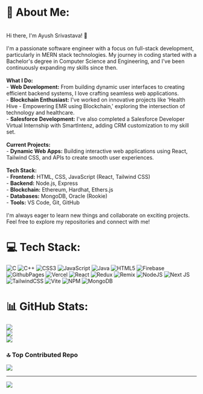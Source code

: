 # 💫 About Me:
<br>Hi there, I'm Ayush Srivastava! 👋<br><br>I'm a passionate software engineer with a focus on full-stack development, particularly in MERN stack technologies. My journey in coding started with a Bachelor's degree in Computer Science and Engineering, and I've been continuously expanding my skills since then.<br><br>**What I Do:**<br>- **Web Development:** From building dynamic user interfaces to creating efficient backend systems, I love crafting seamless web applications.<br>- **Blockchain Enthusiast:** I've worked on innovative projects like 'Health Hive - Empowering EMR using Blockchain,' exploring the intersection of technology and healthcare.<br>- **Salesforce Development:** I've also completed a Salesforce Developer Virtual Internship with SmartIntenz, adding CRM customization to my skill set.<br><br>**Current Projects:**<br>- **Dynamic Web Apps:** Building interactive web applications using React, Tailwind CSS, and APIs to create smooth user experiences.<br><br>**Tech Stack:**<br>- **Frontend:** HTML, CSS, JavaScript (React, Tailwind CSS)<br>- **Backend:** Node.js, Express<br>- **Blockchain:** Ethereum, Hardhat, Ethers.js<br>- **Databases:** MongoDB, Oracle (Rookie)<br>- **Tools:** VS Code, Git, GitHub<br><br>I'm always eager to learn new things and collaborate on exciting projects. Feel free to explore my repositories and connect with me!<br>


# 💻 Tech Stack:
![C](https://img.shields.io/badge/c-%2300599C.svg?style=for-the-badge&logo=c&logoColor=white) ![C++](https://img.shields.io/badge/c++-%2300599C.svg?style=for-the-badge&logo=c%2B%2B&logoColor=white) ![CSS3](https://img.shields.io/badge/css3-%231572B6.svg?style=for-the-badge&logo=css3&logoColor=white) ![JavaScript](https://img.shields.io/badge/javascript-%23323330.svg?style=for-the-badge&logo=javascript&logoColor=%23F7DF1E) ![Java](https://img.shields.io/badge/java-%23ED8B00.svg?style=for-the-badge&logo=openjdk&logoColor=white) ![HTML5](https://img.shields.io/badge/html5-%23E34F26.svg?style=for-the-badge&logo=html5&logoColor=white) ![Firebase](https://img.shields.io/badge/firebase-%23039BE5.svg?style=for-the-badge&logo=firebase) ![GithubPages](https://img.shields.io/badge/github%20pages-121013?style=for-the-badge&logo=github&logoColor=white) ![Vercel](https://img.shields.io/badge/vercel-%23000000.svg?style=for-the-badge&logo=vercel&logoColor=white) ![React](https://img.shields.io/badge/react-%2320232a.svg?style=for-the-badge&logo=react&logoColor=%2361DAFB) ![Redux](https://img.shields.io/badge/redux-%23593d88.svg?style=for-the-badge&logo=redux&logoColor=white) ![Remix](https://img.shields.io/badge/remix-%23000.svg?style=for-the-badge&logo=remix&logoColor=white) ![NodeJS](https://img.shields.io/badge/node.js-6DA55F?style=for-the-badge&logo=node.js&logoColor=white) ![Next JS](https://img.shields.io/badge/Next-black?style=for-the-badge&logo=next.js&logoColor=white) ![TailwindCSS](https://img.shields.io/badge/tailwindcss-%2338B2AC.svg?style=for-the-badge&logo=tailwind-css&logoColor=white) ![Vite](https://img.shields.io/badge/vite-%23646CFF.svg?style=for-the-badge&logo=vite&logoColor=white) ![NPM](https://img.shields.io/badge/NPM-%23CB3837.svg?style=for-the-badge&logo=npm&logoColor=white) ![MongoDB](https://img.shields.io/badge/MongoDB-%234ea94b.svg?style=for-the-badge&logo=mongodb&logoColor=white)
# 📊 GitHub Stats:
![](https://github-readme-stats.vercel.app/api?username=its-as2002&theme=holi&hide_border=true&include_all_commits=true&count_private=true)<br/>
![](https://github-readme-streak-stats.herokuapp.com/?user=its-as2002&theme=holi&hide_border=true)<br/>
![](https://github-readme-stats.vercel.app/api/top-langs/?username=its-as2002&theme=holi&hide_border=true&include_all_commits=true&count_private=true&layout=compact)

### 🔝 Top Contributed Repo
![](https://github-contributor-stats.vercel.app/api?username=its-as2002&limit=5&theme=dark&combine_all_yearly_contributions=true)

---
[![](https://visitcount.itsvg.in/api?id=its-as2002&icon=0&color=0)](https://visitcount.itsvg.in)

<!-- Proudly created with GPRM ( https://gprm.itsvg.in ) -->
